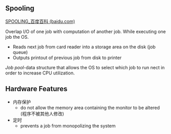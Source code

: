 ## Spooling

[SPOOLING_百度百科 (baidu.com)](https://baike.baidu.com/item/SPOOLING/1929253?fr=aladdin)

Overlap I/O of one job with computation of another job.  While executing one job the OS.

+ Reads next job from card reader into a storage area on the disk (job queue)
+ Outputs printout of previous job from disk to printer

*Job pool*-data structure that allows the OS to select which job to run nect in order to increase CPU utilization.

## Hardware Features

+ 内存保护
  + do not allow the memory area containing the monitor to be altered (程序不被其他人修改)
+ 定时
  + prevents a job from monopolizing the system